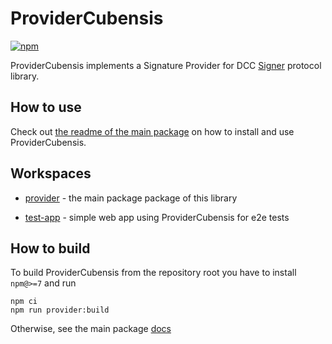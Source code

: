 # ProviderCubensis

[![npm](https://img.shields.io/npm/v/@decentralchain/provider-cubensis?color=blue&label=%40decentralchain%2Fprovider-cubensis&logo=npm)](https://www.npmjs.com/package/@decentralchain/provider-cubensis)

ProviderCubensis implements a Signature Provider for DCC [Signer](https://github.com/Decentral-America/signer) protocol library.

## How to use

Check out [the readme of the main package](provider) on how to install and use ProviderCubensis.

## Workspaces

- [provider](provider) - the main package package of this library

- [test-app](test-app) - simple web app using ProviderCubensis for e2e tests

## How to build

To build ProviderCubensis from the repository root you have to install `npm@>=7` and run

```
npm ci
npm run provider:build
```

Otherwise, see the main package [docs](provider/readme.md#how-to-build)
